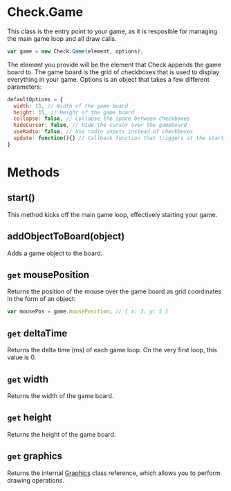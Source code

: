 # Check.Game

This class is the entry point to your game, as it is resposible for managing the main game loop and all draw calls.

```javascript
var game = new Check.Game(element, options);
```

The element you provide will be the element that Check appends the game board to. The game board is the grid of checkboxes that is used to display everything in your game. Options is an object that takes a few different parameters:

```javascript
defaultOptions = {
  width: 15, // Width of the game board
  height: 15, // Height of the game board
  collapse: false, // Collapse the space between checkboxes
  hideCursor: false, // Hide the cursor over the gameboard
  useRadio: false, // Use radio inputs instead of checkboxes
  update: function(){} // Callback function that triggers at the start of every game loop
}
```

# Methods

## start()
This method kicks off the main game loop, effectively starting your game.

## addObjectToBoard(object)
Adds a game object to the board.

## `get` mousePosition
Returns the position of the mouse over the game board as grid coordinates in the form of an object:

```javascript
var mousePos = game.mousePosition; // { x: 3, y: 5 }
```

## `get` deltaTime
Returns the delta time (ms) of each game loop. On the very first loop, this value is 0.

## `get` width
Returns the width of the game board.

## `get` height
Returns the height of the game board.

## `get` graphics
Returns the internal [Graphics](/api/classes/graphics.md) class reference, which allows you to perform drawing operations.